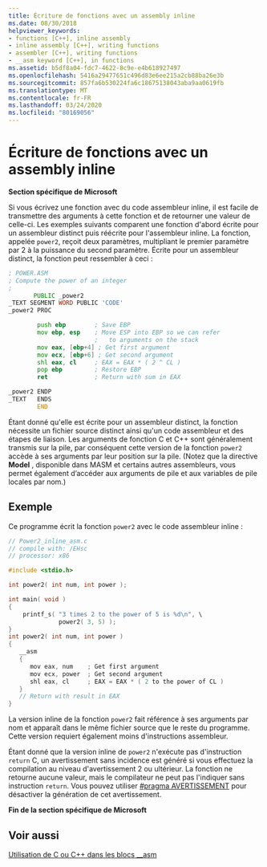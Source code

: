 ```yaml
---
title: Écriture de fonctions avec un assembly inline
ms.date: 08/30/2018
helpviewer_keywords:
- functions [C++], inline assembly
- inline assembly [C++], writing functions
- assembler [C++], writing functions
- __asm keyword [C++], in functions
ms.assetid: b5df8a04-fdc7-4622-8c9e-e4b618927497
ms.openlocfilehash: 5416a29477651c496d83e6ee215a2cb88ba26e3b
ms.sourcegitcommit: 857fa6b530224fa6c18675138043aba9aa0619fb
ms.translationtype: MT
ms.contentlocale: fr-FR
ms.lasthandoff: 03/24/2020
ms.locfileid: "80169056"
---
```

# <a name="writing-functions-with-inline-assembly"></a>Écriture de fonctions avec un assembly inline

**Section spécifique de Microsoft**

Si vous écrivez une fonction avec du code assembleur inline, il est facile de transmettre des arguments à cette fonction et de retourner une valeur de celle-ci. Les exemples suivants comparent une fonction d'abord écrite pour un assembleur distinct puis réécrite pour l'assembleur inline. La fonction, appelée `power2`, reçoit deux paramètres, multipliant le premier paramètre par 2 à la puissance du second paramètre. Écrite pour un assembleur distinct, la fonction peut ressembler à ceci :

```asm
; POWER.ASM
; Compute the power of an integer
;
       PUBLIC _power2
_TEXT SEGMENT WORD PUBLIC 'CODE'
_power2 PROC

        push ebp        ; Save EBP
        mov ebp, esp    ; Move ESP into EBP so we can refer
                        ;   to arguments on the stack
        mov eax, [ebp+4] ; Get first argument
        mov ecx, [ebp+6] ; Get second argument
        shl eax, cl     ; EAX = EAX * ( 2 ^ CL )
        pop ebp         ; Restore EBP
        ret             ; Return with sum in EAX

_power2 ENDP
_TEXT   ENDS
        END
```

Étant donné qu'elle est écrite pour un assembleur distinct, la fonction nécessite un fichier source distinct ainsi qu'un code assembleur et des étapes de liaison. Les arguments de fonction C et C++ sont généralement transmis sur la pile, par conséquent cette version de la fonction `power2` accède à ses arguments par leur position sur la pile. (Notez que la directive **Model** , disponible dans MASM et certains autres assembleurs, vous permet également d’accéder aux arguments de pile et aux variables de pile locales par nom.)

## <a name="example"></a>Exemple

Ce programme écrit la fonction `power2` avec le code assembleur inline :

```cpp
// Power2_inline_asm.c
// compile with: /EHsc
// processor: x86

#include <stdio.h>

int power2( int num, int power );

int main( void )
{
    printf_s( "3 times 2 to the power of 5 is %d\n", \
              power2( 3, 5) );
}
int power2( int num, int power )
{
   __asm
   {
      mov eax, num    ; Get first argument
      mov ecx, power  ; Get second argument
      shl eax, cl     ; EAX = EAX * ( 2 to the power of CL )
   }
   // Return with result in EAX
}
```

La version inline de la fonction `power2` fait référence à ses arguments par nom et apparaît dans le même fichier source que le reste du programme. Cette version requiert également moins d'instructions assembleur.

Étant donné que la version inline de `power2` n'exécute pas d'instruction `return` C, un avertissement sans incidence est généré si vous effectuez la compilation au niveau d'avertissement 2 ou ultérieur. La fonction ne retourne aucune valeur, mais le compilateur ne peut pas l'indiquer sans instruction `return`. Vous pouvez utiliser [#pragma AVERTISSEMENT](../../preprocessor/warning.md) pour désactiver la génération de cet avertissement.

**Fin de la section spécifique de Microsoft**

## <a name="see-also"></a>Voir aussi

[Utilisation de C ou C++ dans les blocs __asm](../../assembler/inline/using-c-or-cpp-in-asm-blocks.md)<br/>
